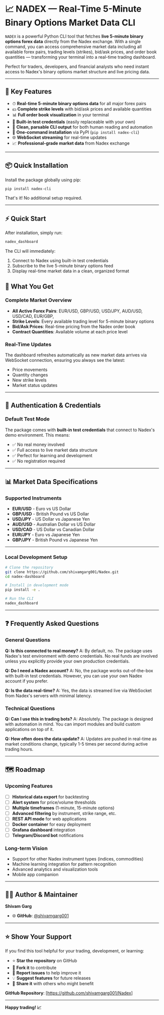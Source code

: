 # 📈 NADEX — Real-Time 5-Minute Binary Options Market Data CLI

`NADEX` is a powerful Python CLI tool that fetches **live 5-minute binary options forex data** directly from the Nadex exchange. With a single command, you can access comprehensive market data including all available forex pairs, trading levels (strikes), bid/ask prices, and order book quantities — transforming your terminal into a real-time trading dashboard.

Perfect for traders, developers, and financial analysts who need instant access to Nadex's binary options market structure and live pricing data.

---

## 🚀 Key Features

- ⏱ **Real-time 5-minute binary options data** for all major forex pairs
- 💵 **Complete strike levels** with bid/ask prices and available quantities
- 📊 **Full order book visualization** in your terminal
- 🔐 **Built-in test credentials** (easily replaceable with your own)
- 🎯 **Clean, parsable CLI output** for both human reading and automation
- 🐍 **One-command installation** via PyPI (`pip install nadex-cli`)
- 🌐 **WebSocket streaming** for real-time updates
- 📈 **Professional-grade market data** from Nadex exchange

---

## 📦 Quick Installation

Install the package globally using pip:

```bash
pip install nadex-cli
```

That's it! No additional setup required.

---

## ⚡ Quick Start

After installation, simply run:

```bash
nadex_dashboard
```

The CLI will immediately:
1. Connect to Nadex using built-in test credentials
2. Subscribe to the live 5-minute binary options feed
3. Display real-time market data in a clean, organized format

## 🎯 What You Get

### Complete Market Overview
- **All Active Forex Pairs**: EUR/USD, GBP/USD, USD/JPY, AUD/USD, USD/CAD, EUR/GBP, 
- **Strike Levels**: Every available trading level for 5-minute binary options
- **Bid/Ask Prices**: Real-time pricing from the Nadex order book
- **Contract Quantities**: Available volume at each price level

### Real-Time Updates
The dashboard refreshes automatically as new market data arrives via WebSocket connection, ensuring you always see the latest:
- Price movements
- Quantity changes
- New strike levels
- Market status updates

---

## 🔑 Authentication & Credentials

### Default Test Mode
The package comes with **built-in test credentials** that connect to Nadex's demo environment. This means:
- ✅ No real money involved
- ✅ Full access to live market data structure
- ✅ Perfect for learning and development
- ✅ No registration required

---

## 📊 Market Data Specifications

### Supported Instruments
- **EUR/USD** - Euro vs US Dollar
- **GBP/USD** - British Pound vs US Dollar  
- **USD/JPY** - US Dollar vs Japanese Yen
- **AUD/USD** - Australian Dollar vs US Dollar
- **USD/CAD** - US Dollar vs Canadian Dollar
- **EUR/JPY** - Euro vs Japanese Yen
- **GBP/JPY** - British Pound vs Japanese Yen

---

### Local Development Setup
```bash
# Clone the repository
git clone https://github.com/shivamgarg001/Nadex.git
cd nadex-dashboard

# Install in development mode
pip install -e .

# Run the CLI
nadex_dashboard
```

---

## ❓ Frequently Asked Questions

### General Questions

**Q: Is this connected to real money?**
A: By default, no. The package uses Nadex's test environment with demo credentials. No real funds are involved unless you explicitly provide your own production credentials.

**Q: Do I need a Nadex account?**
A: No, the package works out-of-the-box with built-in test credentials. However, you can use your own Nadex account if you prefer.

**Q: Is the data real-time?**
A: Yes, the data is streamed live via WebSocket from Nadex's servers with minimal latency.

### Technical Questions

**Q: Can I use this in trading bots?**
A: Absolutely. The package is designed with automation in mind. You can import modules and build custom applications on top of it.

**Q: How often does the data update?**
A: Updates are pushed in real-time as market conditions change, typically 1-5 times per second during active trading hours.

---

## 🗺️ Roadmap

### Upcoming Features
- [ ] **Historical data export** for backtesting
- [ ] **Alert system** for price/volume thresholds
- [ ] **Multiple timeframes** (1-minute, 15-minute options)
- [ ] **Advanced filtering** by instrument, strike range, etc.
- [ ] **REST API mode** for web applications
- [ ] **Docker container** for easy deployment
- [ ] **Grafana dashboard** integration
- [ ] **Telegram/Discord bot** notifications

### Long-term Vision
- Support for other Nadex instrument types (indices, commodities)
- Machine learning integration for pattern recognition
- Advanced analytics and visualization tools
- Mobile app companion

---

## 👨‍💻 Author & Maintainer

**Shivam Garg**  
- 🌐 **GitHub**: [@shivamgarg001](https://github.com/shivamgarg001)

---

## ⭐️ Show Your Support

If you find this tool helpful for your trading, development, or learning:

- ⭐ **Star the repository** on GitHub
- 🍴 **Fork it** to contribute
- 🐛 **Report issues** to help improve it
- 💡 **Suggest features** for future releases
- 📢 **Share it** with others who might benefit

**GitHub Repository**: [https://github.com/shivamgarg001/Nadex]

---

**Happy trading! 📈**